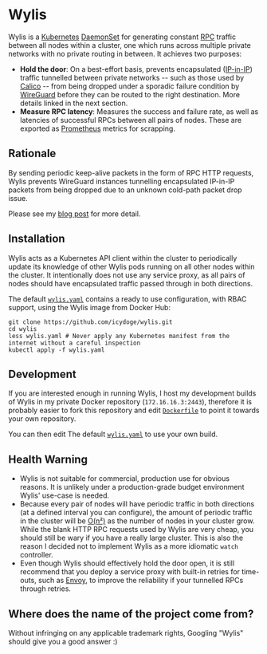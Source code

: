 # Wylis

Wylis is a [Kubernetes]([https://kubernetes.io/](https://kubernetes.io/)) [DaemonSet]([https://kubernetes.io/docs/concepts/workloads/controllers/daemonset/](https://kubernetes.io/docs/concepts/workloads/controllers/daemonset/)) for generating constant [RPC]([https://en.wikipedia.org/wiki/Remote_procedure_call](https://en.wikipedia.org/wiki/Remote_procedure_call)) traffic between all nodes within a cluster, one which runs across multiple private networks with no private routing in between. It achieves two purposes:

* **Hold the door**: On a best-effort basis, prevents encapsulated ([IP-in-IP](https://en.wikipedia.org/wiki/IP_in_IP)) traffic tunnelled between private networks -- such as those used by [Calico](https://www.projectcalico.org/) -- from being dropped under a sporadic failure condition by [WireGuard](http://wireguard.com/) before they can be routed to the right destination. More details linked in the next section.
* **Measure RPC latency**: Measures the success and failure rate, as well as latencies of successful RPCs between all pairs of nodes. These are exported as [Prometheus](https://prometheus.io/) metrics for scrapping.

## Rationale

By sending periodic keep-alive packets in the form of RPC HTTP requests, Wylis prevents WireGuard instances tunnelling encapsulated IP-in-IP packets from being dropped due to an unknown cold-path packet drop issue.

Please see my [blog post](https://blog.scy.email/running-a-low-cost-distributed-kubernetes-cluster-on-bare-metal-with-wireguard.html) for more detail.

## Installation

Wylis acts as a Kubernetes API client within the cluster to periodically update its knowledge of other Wylis pods running on all other nodes within the cluster. It intentionally does not use any service proxy, as all pairs of nodes should have encapsulated traffic passed through in both directions.

The default [`wylis.yaml`](https://github.com/icydoge/wylis/tree/master/wylis.yaml) contains a ready to use configuration, with RBAC support, using the Wylis image from Docker Hub:

    git clone https://github.com/icydoge/wylis.git
    cd wylis
    less wylis.yaml # Never apply any Kubernetes manifest from the internet without a careful inspection
    kubectl apply -f wylis.yaml

## Development

If you are interested enough in running Wylis, I host my development builds of Wylis in my private Docker repository (`172.16.16.3:2443`), therefore it is probably easier to fork this repository and edit [`Dockerfile`](https://github.com/icydoge/wylis/tree/master/Dockerfile) to point it towards your own repository. 

You can then edit The default [`wylis.yaml`](https://github.com/icydoge/wylis/tree/master/wylis.yaml) to use your own build.

## Health Warning

* Wylis is not suitable for commercial, production use for obvious reasons. It is unlikely under a production-grade budget environment Wylis' use-case is needed.
* Because every pair of nodes will have periodic traffic in both directions (at a defined interval you can configure), the amount of periodic traffic in the cluster will be [O(n²)](https://en.wikipedia.org/wiki/Big_O_notation) as the number of nodes in your cluster grow. While the blank HTTP RPC requests used by Wylis are very cheap, you should still be wary if you have a really large cluster. This is also the reason I decided not to implement Wylis as a more idiomatic `watch` controller.
* Even though Wylis should effectively hold the door open, it is still recommend that you deploy a service proxy with built-in retries for time-outs, such as [Envoy](https://www.envoyproxy.io/), to improve the reliability if your tunnelled RPCs through retries.

## Where does the name of the project come from?

Without infringing on any applicable trademark rights, Googling "Wylis" should give you a good answer :) 